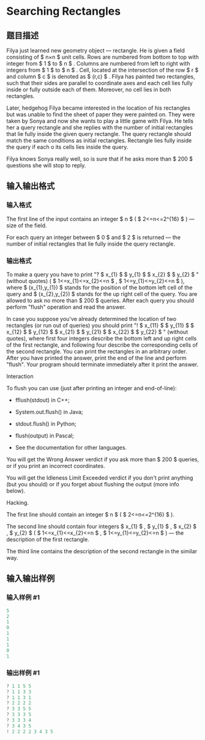 # Searching Rectangles

## 题目描述

Filya just learned new geometry object — rectangle. He is given a field consisting of $ n×n $ unit cells. Rows are numbered from bottom to top with integer from $ 1 $ to $ n $ . Columns are numbered from left to right with integers from $ 1 $ to $ n $ . Cell, located at the intersection of the row $ r $ and column $ c $ is denoted as $ (r,c) $ . Filya has painted two rectangles, such that their sides are parallel to coordinate axes and each cell lies fully inside or fully outside each of them. Moreover, no cell lies in both rectangles.

Later, hedgehog Filya became interested in the location of his rectangles but was unable to find the sheet of paper they were painted on. They were taken by Sonya and now she wants to play a little game with Filya. He tells her a query rectangle and she replies with the number of initial rectangles that lie fully inside the given query rectangle. The query rectangle should match the same conditions as initial rectangles. Rectangle lies fully inside the query if each o its cells lies inside the query.

Filya knows Sonya really well, so is sure that if he asks more than $ 200 $ questions she will stop to reply.

## 输入输出格式

### 输入格式

The first line of the input contains an integer $ n $ ( $ 2<=n<=2^{16} $ ) — size of the field.

For each query an integer between $ 0 $ and $ 2 $ is returned — the number of initial rectangles that lie fully inside the query rectangle.

### 输出格式

To make a query you have to print "? $ x_{1} $ $ y_{1} $ $ x_{2} $ $ y_{2} $ " (without quotes) ( $ 1<=x_{1}<=x_{2}<=n $ , $ 1<=y_{1}<=y_{2}<=n $ ), where $ (x_{1},y_{1}) $ stands for the position of the bottom left cell of the query and $ (x_{2},y_{2}) $ stands for the up right cell of the query. You are allowed to ask no more than $ 200 $ queries. After each query you should perform "flush" operation and read the answer.

In case you suppose you've already determined the location of two rectangles (or run out of queries) you should print "! $ x_{11} $ $ y_{11} $ $ x_{12} $ $ y_{12} $ $ x_{21} $ $ y_{21} $ $ x_{22} $ $ y_{22} $ " (without quotes), where first four integers describe the bottom left and up right cells of the first rectangle, and following four describe the corresponding cells of the second rectangle. You can print the rectangles in an arbitrary order. After you have printed the answer, print the end of the line and perform "flush". Your program should terminate immediately after it print the answer.

Interaction

To flush you can use (just after printing an integer and end-of-line):

- fflush(stdout) in C++;

- System.out.flush() in Java;

- stdout.flush() in Python;

- flush(output) in Pascal;

- See the documentation for other languages.

You will get the Wrong Answer verdict if you ask more than $ 200 $ queries, or if you print an incorrect coordinates.

You will get the Idleness Limit Exceeded verdict if you don't print anything (but you should) or if you forget about flushing the output (more info below).

Hacking.

The first line should contain an integer $ n $ ( $ 2<=n<=2^{16} $ ).

The second line should contain four integers $ x_{1} $ , $ y_{1} $ , $ x_{2} $ , $ y_{2} $ ( $ 1<=x_{1}<=x_{2}<=n $ , $ 1<=y_{1}<=y_{2}<=n $ ) — the description of the first rectangle.

The third line contains the description of the second rectangle in the similar way.

## 输入输出样例

### 输入样例 #1

```cpp
5
2
1
0
1
1
1
0
1

```
### 输出样例 #1

```cpp
? 1 1 5 5
? 1 1 3 3
? 1 1 3 1
? 2 2 2 2
? 3 3 5 5
? 3 3 3 5
? 3 3 3 4
? 3 4 3 5
! 2 2 2 2 3 4 3 5

```

